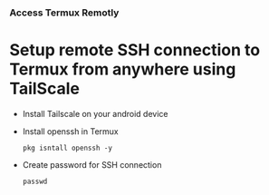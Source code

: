 ### Access Termux Remotly
	
# Setup remote SSH connection to Termux from anywhere using TailScale
	
*	Install Tailscale on your android device

*	Install openssh in Termux
	```
	pkg isntall openssh -y
	```
*	Create password for SSH connection
	```
	passwd
	```